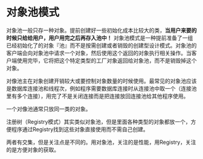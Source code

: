 # 对象池模式

对象池一般只存一种对象。提前创建好一些初始化成本比较大的类，**当用户来要的时候只给给用户，用户用完之后再存入池中！**
对象池模式是一种提前准备了一组已经初始化了的对象『池』而不是按需创建或者销毁的创建型设计模式。对象池的客户端会向对象池中请求一个对象，然后使用这个返回的对象执行相关操作。当客户端使用完毕，它将把这个特定类型的工厂对象返回给对象池，而不是销毁掉这个对象。

对像池主在对象创建开销较大或要控制对象数量的时候使用。最常见的对象池应该是数据库连接池和线程次，例如程序需要数据库连接时从连接池中取一个（连接池里有多个连接），用完了不是关闭连接而是把连接放回连接池给其他程序使用。

一个对像池通常只放同一类的对象。

注册树（Registry模式）其实类似对象池，但是里面各种类型的对象都放一个，方便程序通过Registry找到这些对象直接使用而不需自己创建。

两者有交集，但是关注点是不同的。用对象池，关注的是性能，用Registry，关注的是方便对象的获取。